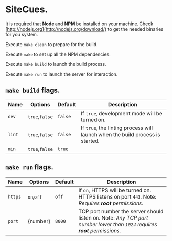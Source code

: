 # SiteCues.

It is required that **Node** and **NPM** be installed on your machine. Check [http://nodejs.org](http://nodejs.org/download/) to get the needed binaries for you system.

Execute `make clean` to prepare for the build.

Execute `make` to set up all the NPM dependencies.

Execute `make build` to launch the build process.

Execute `make run` to launch the server for interaction.

## `make build` flags.

Name | Options | Default | Description
--- | --- | --- | ---
`dev` | `true`,`false` | `false` | If `true`, development mode will be turned on.
`lint` | `true`,`false` | `false` | If `true`, the linting process will launch when the build process is started.
`min` | `true`,`false` | `true` |

## `make run` flags.

Name | Options | Default | Description
--- | --- | --- | ---
`https` | `on`,`off` | `off` | If `on`, HTTPS will be turned on. HTTPS listens on port `443`. Note: _Requires **root** permissions_.
`port` | {number} | `8000` | TCP port number the server should listen on. Note: _Any TCP port number lower than `1024` requires **root** permissions_.